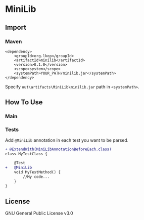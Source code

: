 # MiniLib

## Import

### Maven

```
<dependency>
    <groupId>org.lkop</groupId>
    <artifactId>minilib</artifactId>
    <version>0.1.0</version>
    <scope>system</scope>
    <systemPath>YOUR_PATH/minilib.jar</systemPath>
</dependency>
```
Specify `out\artifacts\MiniLib\minilib.jar` path in `<systemPath>`.

## How To Use

### Main

### Tests

Add `@MiniLib` annotation in each test you want to be parsed.

```diff
+ @ExtendWith(MiniLibAnnotationBeforeEach.class)
class MyTestClass {

    @Test
+   @MiniLib
    void MyTestMethod() {
        //My code...
    }
}
```
## License

GNU General Public License v3.0